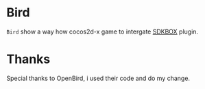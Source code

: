 # Bird

`Bird` show a way how cocos2d-x game to intergate [SDKBOX](http://www.sdkbox.com/) plugin.

# Thanks
Special thanks to OpenBird, i used their code and do my change.
